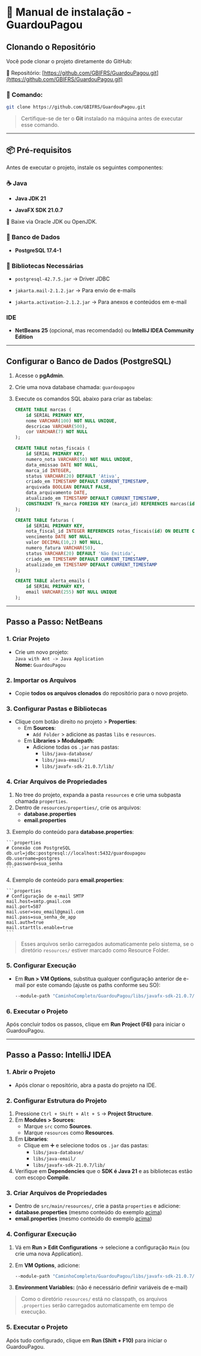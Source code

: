 # 📘 Manual de instalação - GuardouPagou

## Clonando o Repositório

Você pode clonar o projeto diretamente do GitHub:

🔗 Repositório: [https://github.com/GBIFRS/GuardouPagou.git](https://github.com/GBIFRS/GuardouPagou.git)

### 📌 Comando:

```bash
git clone https://github.com/GBIFRS/GuardouPagou.git
```

> Certifique-se de ter o **Git** instalado na máquina antes de executar esse comando.

---

## 📦 Pré-requisitos

Antes de executar o projeto, instale os seguintes componentes:

### ☕ Java

* **Java JDK 21**

* **JavaFX SDK 21.0.7**

📅 Baixe via Oracle JDK ou OpenJDK.

### 🐘 Banco de Dados

* **PostgreSQL 17.4-1**

### 🔗 Bibliotecas Necessárias

* `postgresql-42.7.5.jar` → Driver JDBC

* `jakarta.mail-2.1.2.jar` → Para envio de e-mails

* `jakarta.activation-2.1.2.jar` → Para anexos e conteúdos em e-mail

### IDE

* **NetBeans 25** (opcional, mas recomendado) ou **IntelliJ IDEA Community Edition**

---

## Configurar o Banco de Dados (PostgreSQL)

1. Acesse o **pgAdmin**.
2. Crie uma nova database chamada: `guardoupagou`

3.  Execute os comandos SQL abaixo para criar as tabelas:

    ```sql
    CREATE TABLE marcas (
        id SERIAL PRIMARY KEY,
        nome VARCHAR(100) NOT NULL UNIQUE,
        descricao VARCHAR(500),
        cor VARCHAR(7) NOT NULL
    );
    
    CREATE TABLE notas_fiscais (
        id SERIAL PRIMARY KEY,
        numero_nota VARCHAR(50) NOT NULL UNIQUE,
        data_emissao DATE NOT NULL,
        marca_id INTEGER,
        status VARCHAR(20) DEFAULT 'Ativa',
        criado_em TIMESTAMP DEFAULT CURRENT_TIMESTAMP,
        arquivada BOOLEAN DEFAULT FALSE,
        data_arquivamento DATE,
        atualizado_em TIMESTAMP DEFAULT CURRENT_TIMESTAMP,
        CONSTRAINT fk_marca FOREIGN KEY (marca_id) REFERENCES marcas(id)
    );
    
    CREATE TABLE faturas (
        id SERIAL PRIMARY KEY,
        nota_fiscal_id INTEGER REFERENCES notas_fiscais(id) ON DELETE CASCADE,
        vencimento DATE NOT NULL,
        valor DECIMAL(10,2) NOT NULL,
        numero_fatura VARCHAR(50),
        status VARCHAR(20) DEFAULT 'Não Emitida',
        criado_em TIMESTAMP DEFAULT CURRENT_TIMESTAMP,
        atualizado_em TIMESTAMP DEFAULT CURRENT_TIMESTAMP
    );
    
    CREATE TABLE alerta_emails (
        id SERIAL PRIMARY KEY,
        email VARCHAR(255) NOT NULL UNIQUE
    );
    ```

----------

## Passo a Passo: NetBeans

### 1. Criar Projeto

-   Crie um novo projeto:  
    `Java with Ant -> Java Application`  
    **Nome:** `GuardouPagou`

### 2. Importar os Arquivos

-   Copie **todos os arquivos clonados** do repositório para o novo projeto.

### 3. Configurar Pastas e Bibliotecas

-   Clique com botão direito no projeto > **Properties**:
    -   Em **Sources**:
        -   `Add Folder` > adicione as pastas `libs` e `resources`.
    -   Em **Libraries > Modulepath**:
        -   Adicione todas os `.jar` nas pastas:
            -   `libs/java-database/`
            -   `libs/java-email/`
            -   `libs/javafx-sdk-21.0.7/lib/`

### 4. Criar Arquivos de Propriedades

1.  No tree do projeto, expanda a pasta `resources` e crie uma subpasta chamada `properties`.
2.  Dentro de `resources/properties/`, crie os arquivos:
    -   **database.properties**
    -   **email.properties**

<a name="snippet-database.properties"></a>
3.  Exemplo do conteúdo para **database.properties**:

    ```properties
    # Conexão com PostgreSQL
    db.url=jdbc:postgresql://localhost:5432/guardoupagou
    db.username=postgres
    db.password=sua_senha
    ```
    
<a name="snippet-email.properties"></a>
4.  Exemplo de conteúdo para **email.properties**:

    ```properties
    # Configuração de e-mail SMTP
    mail.host=smtp.gmail.com
    mail.port=587
    mail.user=seu_email@gmail.com
    mail.pass=sua_senha_de_app
    mail.auth=true
    mail.starttls.enable=true
    ```

> Esses arquivos serão carregados automaticamente pelo sistema, se o diretório `resources/` estiver marcado como Resource Folder.

### 5. Configurar Execução

-   Em **Run > VM Options**, substitua qualquer configuração anterior de e-mail por este comando (ajuste os paths conforme seu SO):

    ```bash
    --module-path "CaminhoCompleto/GuardouPagou/libs/javafx-sdk-21.0.7/lib" --add-modules javafx.controls,javafx.fxml,jakarta.mail
    ```

### 6. Executar o Projeto

Após concluir todos os passos, clique em **Run Project (F6)** para iniciar o GuardouPagou.

----------

## Passo a Passo: IntelliJ IDEA

### 1. Abrir o Projeto

-   Após clonar o repositório, abra a pasta do projeto na IDE.

### 2. Configurar Estrutura do Projeto

1.  Pressione `Ctrl + Shift + Alt + S` → **Project Structure**.
2.  Em **Modules > Sources**:
    -   Marque `src` como **Sources**.
    -   Marque `resources` como **Resources**.
3.  Em **Libraries**:
    -   Clique em ➕ e selecione todos os `.jar` das pastas:
        -   `libs/java-database/`
        -   `libs/java-email/`
        -   `libs/javafx-sdk-21.0.7/lib/`
4.  Verifique em **Dependencies** que o **SDK é Java 21** e as bibliotecas estão com escopo **Compile**.

### 3. Criar Arquivos de Propriedades

-   Dentro de `src/main/resources/`, crie a pasta `properties` e adicione:
  -   **database.properties** (mesmo conteúdo do exemplo [acima](snippet-database.properties))
  -   **email.properties** (mesmo conteúdo do exemplo [acima](snippet-email.properties))

### 4. Configurar Execução

1.  Vá em **Run > Edit Configurations** → selecione a configuração `Main` (ou crie uma nova Application).
2.  Em **VM Options**, adicione:

    ```bash
    --module-path "CaminhoCompleto/GuardouPagou/libs/javafx-sdk-21.0.7/lib" --add-modules javafx.controls,javafx.fxml,jakarta.mail
    ```

3.  **Environment Variables:** (não é necessário definir variáveis de e-mail)

> Como o diretório `resources/` está no classpath, os arquivos `.properties` serão carregados automaticamente em tempo de execução.

### 5. Executar o Projeto

Após tudo configurado, clique em **Run (Shift + F10)** para iniciar o GuardouPagou.